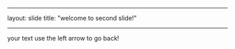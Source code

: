 _ _ _ 
layout: slide
title: "welcome to second slide!"
_ _ _ 

your text
use the left arrow to go back!
